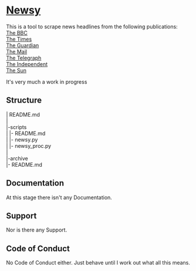 [Newsy][]
===================

This is a tool to scrape news headlines from the following publications: <br />
[The BBC][] <br />
[The Times][] <br />
[The Guardian][] <br />
[The Mail][] <br />
[The Telegraph][] <br />
[The Independent][] <br />
[The Sun][] <br />


It's very much a work in progress

[Newsy]: https://github.com/trevordistance/newsy
[The BBC]: https://www.bbc.co.uk/news
[The Times]: https://www.thetimes.co.uk/
[The Guardian]: https://www.theguardian.com/uk/
[The Mail]: https://www.dailymail.co.uk/home/index.html
[The Telegraph]: https://www.telegraph.co.uk/
[The Independent]: https://www.independent.co.uk/
[The Sun]: https://www.thesun.co.uk/news

Structure
---------

| README.md <br />
| <br />
|-scripts <br />
|   |- README.md <br />
|   |- newsy.py <br />
|   |- newsy_proc.py <br />
| <br />
|-archive <br />
    |- README.md <br />

Documentation
-------------

At this stage there isn't any Documentation.

Support
-------

Nor is there any Support.

Code of Conduct
---------------

No Code of Conduct either.  Just behave until I work out what all this means.
